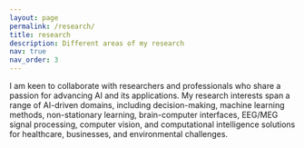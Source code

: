 ```yaml
---
layout: page
permalink: /research/
title: research
description: Different areas of my research
nav: true
nav_order: 3
---
```

I am keen to collaborate with researchers and professionals who share a passion for advancing AI and its applications. My research interests span a range of AI-driven domains, including decision-making, machine learning methods, non-stationary learning, brain-computer interfaces, EEG/MEG signal processing, computer vision, and computational intelligence solutions for healthcare, businesses, and environmental challenges.  

